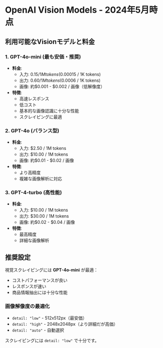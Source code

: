 # OpenAI Vision Models - 2024年5月時点

## 利用可能なVisionモデルと料金

### 1. **GPT-4o-mini** (最も安価・推奨)
- **料金**: 
  - 入力: $0.15 / 1M tokens ($0.00015 / 1K tokens)
  - 出力: $0.60 / 1M tokens ($0.0006 / 1K tokens)
  - 画像: 約$0.001 - $0.002 / 画像（低解像度）
- **特徴**: 
  - 高速レスポンス
  - 低コスト
  - 基本的な画像認識に十分な性能
  - スクレイピングに最適

### 2. **GPT-4o** (バランス型)
- **料金**: 
  - 入力: $2.50 / 1M tokens
  - 出力: $10.00 / 1M tokens
  - 画像: 約$0.01 - $0.02 / 画像
- **特徴**: 
  - より高精度
  - 複雑な画像解析に対応

### 3. **GPT-4-turbo** (高性能)
- **料金**: 
  - 入力: $10.00 / 1M tokens
  - 出力: $30.00 / 1M tokens
  - 画像: 約$0.02 - $0.04 / 画像
- **特徴**: 
  - 最高精度
  - 詳細な画像解析

## 推奨設定

視覚スクレイピングには **GPT-4o-mini** が最適：
- コストパフォーマンスが良い
- レスポンスが速い
- 商品情報抽出には十分な性能

### 画像解像度の最適化
- `detail: "low"` - 512x512px（最安価）
- `detail: "high"` - 2048x2048px（より詳細だが高価）
- `detail: "auto"` - 自動選択

スクレイピングには `detail: "low"` で十分です。